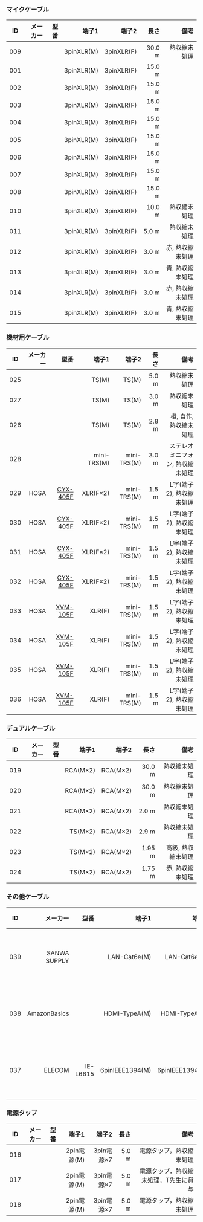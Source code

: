 
### マイクケーブル
|ID|メーカー|型番|端子1|端子2|長さ|備考|
|:---:|----:|----:|----:|----:|----:|----:|
|009|||3pinXLR(M)|3pinXLR(F)|30.0 m|熱収縮未処理|
|001|||3pinXLR(M)|3pinXLR(F)|15.0 m||
|002|||3pinXLR(M)|3pinXLR(F)|15.0 m||
|003|||3pinXLR(M)|3pinXLR(F)|15.0 m||
|004|||3pinXLR(M)|3pinXLR(F)|15.0 m||
|005|||3pinXLR(M)|3pinXLR(F)|15.0 m||
|006|||3pinXLR(M)|3pinXLR(F)|15.0 m||
|007|||3pinXLR(M)|3pinXLR(F)|15.0 m||
|008|||3pinXLR(M)|3pinXLR(F)|15.0 m||
|010|||3pinXLR(M)|3pinXLR(F)|10.0 m|熱収縮未処理|
|011|||3pinXLR(M)|3pinXLR(F)|5.0 m|熱収縮未処理|
|012|||3pinXLR(M)|3pinXLR(F)|3.0 m|赤, 熱収縮未処理|
|013|||3pinXLR(M)|3pinXLR(F)|3.0 m|青, 熱収縮未処理|
|014|||3pinXLR(M)|3pinXLR(F)|3.0 m|赤, 熱収縮未処理|
|015|||3pinXLR(M)|3pinXLR(F)|3.0 m|青, 熱収縮未処理|

### 機材用ケーブル
|ID|メーカー|型番|端子1|端子2|長さ|備考|
|:---:|----:|----:|----:|----:|----:|----:|
|025|||TS(M)|TS(M)|5.0 m|熱収縮未処理|
|027|||TS(M)|TS(M)|3.0 m|熱収縮未処理|
|026|||TS(M)|TS(M)|2.8 m|橙, 自作, 熱収縮未処理|
|028|||mini-TRS(M)|mini-TRS(M)|3.0 m|ステレオミニフォン, 熱収縮未処理|
|029|HOSA|[CYX-405F](http://www.soundhouse.co.jp/products/detail/item/191068/)|XLR(F×2)|mini-TRS(M)|1.5 m|L字(端子2), 熱収縮未処理|
|030|HOSA|[CYX-405F](http://www.soundhouse.co.jp/products/detail/item/191068/)|XLR(F×2)|mini-TRS(M)|1.5 m|L字(端子2), 熱収縮未処理|
|031|HOSA|[CYX-405F](http://www.soundhouse.co.jp/products/detail/item/191068/)|XLR(F×2)|mini-TRS(M)|1.5 m|L字(端子2), 熱収縮未処理|
|032|HOSA|[CYX-405F](http://www.soundhouse.co.jp/products/detail/item/191068/)|XLR(F×2)|mini-TRS(M)|1.5 m|L字(端子2), 熱収縮未処理|
|033|HOSA|[XVM-105F](http://www.soundhouse.co.jp/products/detail/item/44350/)|XLR(F)|mini-TRS(M)|1.5 m|L字(端子2), 熱収縮未処理|
|034|HOSA|[XVM-105F](http://www.soundhouse.co.jp/products/detail/item/44350/)|XLR(F)|mini-TRS(M)|1.5 m|L字(端子2), 熱収縮未処理|
|035|HOSA|[XVM-105F](http://www.soundhouse.co.jp/products/detail/item/44350/)|XLR(F)|mini-TRS(M)|1.5 m|L字(端子2), 熱収縮未処理|
|036|HOSA|[XVM-105F](http://www.soundhouse.co.jp/products/detail/item/44350/)|XLR(F)|mini-TRS(M)|1.5 m|L字(端子2), 熱収縮未処理|


### デュアルケーブル
|ID|メーカー|型番|端子1|端子2|長さ|備考|
|:---:|----:|----:|----:|----:|----:|----:|
|019|||RCA(M×2)|RCA(M×2)|30.0 m|熱収縮未処理|
|020|||RCA(M×2)|RCA(M×2)|30.0 m|熱収縮未処理|
|021|||RCA(M×2)|RCA(M×2)|2.0 m|熱収縮未処理|
|022|||TS(M×2)|RCA(M×2)|2.9 m|熱収縮未処理|
|023|||TS(M×2)|RCA(M×2)|1.95 m|高級, 熱収縮未処理|
|024|||TS(M×2)|RCA(M×2)|1.75 m|赤, 熱収縮未処理|

### その他ケーブル
|ID|メーカー|型番|端子1|端子2|長さ|備考|
|:---:|----:|----:|----:|----:|----:|----:|
|039|SANWA SUPPLY||LAN-Cat6e(M)|LAN-Cat6e(M)|10.1 m|熱収縮未処理|
|038|AmazonBasics||HDMI-TypeA(M)|HDMI-TypeA(M)|7.6 m|熱収縮未処理|
|037|ELECOM|IE-L6615|6pinIEEE1394(M)|6pinIEEE1394(M)|1.5 m|熱収縮未処理|

### 電源タップ
|ID|メーカー|型番|端子1|端子2|長さ|備考|
|:---:|----:|----:|----:|----:|----:|----:|
|016|||2pin電源(M)|3pin電源×7|5.0 m|電源タップ，熱収縮未処理|
|017|||2pin電源(M)|3pin電源×7|5.0 m|電源タップ，熱収縮未処理，T先生に貸与|
|018|||2pin電源(M)|3pin電源×7|5.0 m|電源タップ，熱収縮未処理|
